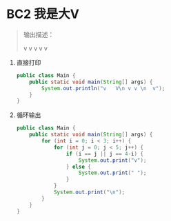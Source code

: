  # BC2 我是大V

> 输出描述：
>
> v    v
>   v v 
>     v

1. 直接打印

   ```java
   public class Main {
       public static void main(String[] args) {
           System.out.println("v   V\n v v \n  v");
       }
   }
   ```

2. 循环输出

   ```java
   public class Main {
       public static void main(String[] args) {
           for (int i = 0; i < 3; i++) {
               for (int j = 0; j < 5; j++) {
                   if (i == j || j == 4-i) {
                       System.out.print("v");
                   } else {
                       System.out.print(" ");
                   }
               }
               System.out.print("\n");
           }
       }
   }
   ```